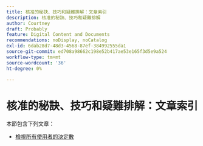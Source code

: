 ```yaml
---
title: 核准的秘訣、技巧和疑難排解：文章索引
description: 核准的秘訣、技巧和疑難排解
author: Courtney
draft: Probably
feature: Digital Content and Documents
recommendations: noDisplay, noCatalog
exl-id: 6dab28d7-48d3-4568-87ef-384992555da1
source-git-commit: ed708a98662c198e52b417ae53e165f3d5e9a524
workflow-type: tm+mt
source-wordcount: '36'
ht-degree: 0%

---
```


# 核准的秘訣、技巧和疑難排解：文章索引

本節包含下列文章：

* [檢視所有使用者的決定數](/help/quicksilver/review-and-approve-work/tips-tricks-troubleshooting-approvals/view-number-of-decisions-for-users.md)
